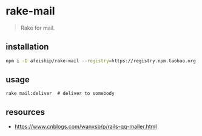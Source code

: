 # rake-mail
> Rake for mail.

## installation
```bash
npm i -D afeiship/rake-mail --registry=https://registry.npm.taobao.org
```

## usage
~~~
rake mail:deliver  # deliver to somebody
~~~

## resources
- https://www.cnblogs.com/wanxsb/p/rails-qq-mailer.html